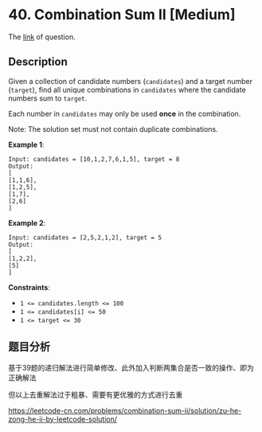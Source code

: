 # 40. Combination Sum II [Medium]

The [link](https://leetcode.com/problems/combination-sum-ii/) of question.

## Description

Given a collection of candidate numbers (`candidates`) and a target number (`target`), find all unique combinations in `candidates` where the candidate numbers sum to `target`.

Each number in `candidates` may only be used **once** in the combination.

Note: The solution set must not contain duplicate combinations.

**Example 1**:
```
Input: candidates = [10,1,2,7,6,1,5], target = 8
Output: 
[
[1,1,6],
[1,2,5],
[1,7],
[2,6]
]
```

**Example 2**:
```
Input: candidates = [2,5,2,1,2], target = 5
Output: 
[
[1,2,2],
[5]
]
```

**Constraints**:

+ `1 <= candidates.length <= 100`
+ `1 <= candidates[i] <= 50`
+ `1 <= target <= 30`

## 题目分析

基于39题的递归解法进行简单修改、此外加入判断两集合是否一致的操作、即为正确解法

但以上去重解法过于粗暴、需要有更优雅的方式进行去重

https://leetcode-cn.com/problems/combination-sum-ii/solution/zu-he-zong-he-ii-by-leetcode-solution/
